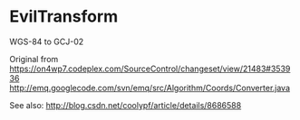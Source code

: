 EvilTransform
=============

WGS-84 to GCJ-02

Original from
https://on4wp7.codeplex.com/SourceControl/changeset/view/21483#353936
http://emq.googlecode.com/svn/emq/src/Algorithm/Coords/Converter.java

See also:
http://blog.csdn.net/coolypf/article/details/8686588

